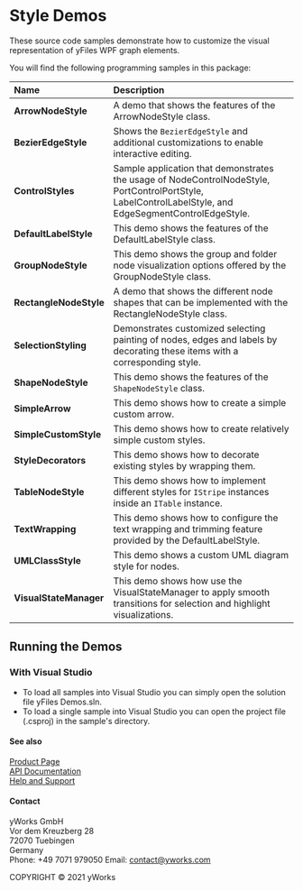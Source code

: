 
# Style Demos
These source code samples demonstrate how to customize the visual representation of yFiles WPF graph elements. 

You will find the following programming samples in this package: 


| Name | Description |
|:---|:---|
|**ArrowNodeStyle** | A demo that shows the features of the ArrowNodeStyle class. |
|**BezierEdgeStyle** | Shows the `BezierEdgeStyle` and additional customizations to enable interactive editing. |
|**ControlStyles** | Sample application that demonstrates the usage of NodeControlNodeStyle, PortControlPortStyle, LabelControlLabelStyle, and EdgeSegmentControlEdgeStyle. |
|**DefaultLabelStyle** | This demo shows the features of the DefaultLabelStyle class. |
|**GroupNodeStyle** | This demo shows the group and folder node visualization options offered by the GroupNodeStyle class. |
|**RectangleNodeStyle** | A demo that shows the different node shapes that can be implemented with the RectangleNodeStyle class. |
|**SelectionStyling** | Demonstrates customized selecting painting of nodes, edges and labels by decorating these items with a corresponding style. |
|**ShapeNodeStyle** | This demo shows the features of the `ShapeNodeStyle` class. |
|**SimpleArrow** | This demo shows how to create a simple custom arrow. |
|**SimpleCustomStyle** | This demo shows how to create relatively simple custom styles. |
|**StyleDecorators** | This demo shows how to decorate existing styles by wrapping them. |
|**TableNodeStyle** | This demo shows how to implement different styles for `IStripe` instances inside an `ITable` instance. |
|**TextWrapping** | This demo shows how to configure the text wrapping and trimming feature provided by the DefaultLabelStyle. |
|**UMLClassStyle** | This demo shows a custom UML diagram style for nodes. |
|**VisualStateManager** | This demo shows how use the VisualStateManager to apply smooth transitions for selection and highlight visualizations. |

## Running the Demos

### With Visual Studio

* To load all samples into Visual Studio you can simply open the solution file yFiles Demos.sln. 
* To load a single sample into Visual Studio you can open the project file (.csproj) in the sample's directory. 




#### See also
[Product Page](https://www.yworks.com/products/yfileswpf)  
[API Documentation](https://docs.yworks.com/yfileswpf)    
[Help and Support](https://www.yworks.com/products/yfiles/support)


#### Contact
yWorks GmbH  
Vor dem Kreuzberg 28  
72070 Tuebingen  
Germany  
Phone: +49 7071 979050
Email: contact@yworks.com

COPYRIGHT &#x00A9; 2021 yWorks   


